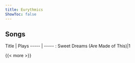 ```yaml
---
title: Eurythmics
ShowToc: false
---
```


## Songs
Title | Plays 
----- | ----- : 
Sweet Dreams (Are Made of This)|1

{{< more >}}